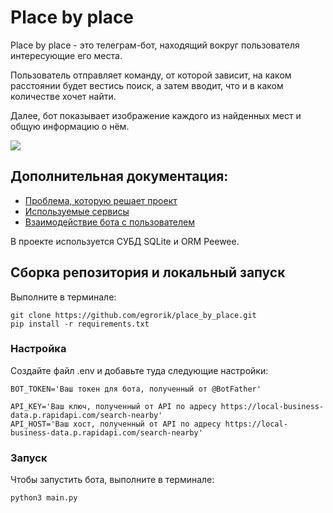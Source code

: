 # Place by place

Place by place - это телеграм-бот, находящий 
вокруг пользователя интересующие его места.  

Пользователь отправляет команду, от которой зависит, 
на каком расстоянии будет вестись поиск, а затем вводит, 
что и в каком количестве хочет найти. 

Далее, бот показывает изображение каждого из найденных мест и
общую информацию о нём.


![](https://github.com/egrorik/place_by_place/blob/main/bot_in_action.gif)


## Дополнительная документация:
* [Проблема, которую решает проект](docs/another_docs/problem_and_solution.md)  
* [Используемые сервисы](docs/another_docs/services_used.md)  
* [Взаимодействие бота с пользователем](docs/another_docs/bot_algorithm.md)

В проекте используется СУБД SQLite и ORM Peewee.

## Сборка репозитория и локальный запуск
Выполните в терминале:
```
git clone https://github.com/egrorik/place_by_place.git
pip install -r requirements.txt
```
 
### Настройка
Создайте файл .env и добавьте туда следующие настройки:
```
BOT_TOKEN='Ваш токен для бота, полученный от @BotFather'

API_KEY='Ваш ключ, полученный от API по адресу https://local-business-data.p.rapidapi.com/search-nearby'
API_HOST='Ваш хост, полученный от API по адресу https://local-business-data.p.rapidapi.com/search-nearby'

```

### Запуск
Чтобы запустить бота, выполните в терминале:
```
python3 main.py
```
